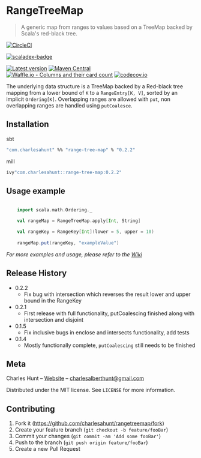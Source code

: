 # RangeTreeMap
> A generic map from ranges to values based on a TreeMap backed by Scala's red-black tree.

[![CircleCI](https://circleci.com/gh/CharlesAHunt/RangeTreeMap.svg?style=shield)](https://circleci.com/gh/CharlesAHunt/RangeTreeMap)

[![scaladex-badge][]][scaladex]

[scaladex]:              https://index.scala-lang.org/charlesahunt/rangetreemap/range-tree-map
[scaladex-badge]:        https://index.scala-lang.org/charlesahunt/rangetreemap/range-tree-map/latest.svg

[![Latest version](https://index.scala-lang.org/charlesahunt/rangetreemap/range-tree-map/latest.svg?color=blue)](https://index.scala-lang.org/charlesahunt/rangetreemap/range-tree-map)
[![Maven Central](https://img.shields.io/maven-central/v/com.charlesahunt/range-tree-map_2.12.svg?color=green)](https://maven-badges.herokuapp.com/maven-central/com.charlesahunt/range-tree-map_2.12)
[![Waffle.io - Columns and their card count](https://badge.waffle.io/CharlesAHunt/RangeTreeMap.svg?columns=all)](https://waffle.io/CharlesAHunt/RangeTreeMap)
[![codecov.io](http://codecov.io/github/charlesahunt/rangetreemap/coverage.svg?branch=master)](http://codecov.io/github/charlesahunt/rangetreemap?branch=master)

The underlying data structure is a TreeMap backed by a Red-black tree mapping from a lower bound of `K` to a
 `RangeEntry[K, V]`, sorted by an implicit `Ordering[K]`.  Overlapping ranges are allowed with `put`, non overlapping
 ranges are handled using `putCoalesce`.

## Installation

sbt

```sh
"com.charlesahunt" %% "range-tree-map" % "0.2.2"
```

mill

```sh
ivy"com.charlesahunt::range-tree-map:0.2.2"
```

## Usage example

```scala

    import scala.math.Ordering._

    val rangeMap = RangeTreeMap.apply[Int, String]

    val rangeKey = RangeKey[Int](lower = 5, upper = 10)
    
    rangeMap.put(rangeKey, "exampleValue")

```
_For more examples and usage, please refer to the [Wiki](https://github.com/CharlesAHunt/RangeTreeMap/wiki)_


## Release History

* 0.2.2
    * Fix bug with intersection which reverses the result lower and upper bound in the RangeKey
* 0.2.1
    * First release with full functionality, putCoalescing finished along with intersection and disjoint
* 0.1.5
    * Fix inclusive bugs in enclose and intersects functionality, add tests
* 0.1.4
    * Mostly functionally complete, `putCoalescing` still needs to be finished

## Meta

Charles Hunt – [Website](http://cornfluence.com) – charlesalberthunt@gmail.com

Distributed under the MIT license. See ``LICENSE`` for more information.

## Contributing

1. Fork it (<https://github.com/charlesahunt/rangetreemap/fork>)
2. Create your feature branch (`git checkout -b feature/fooBar`)
3. Commit your changes (`git commit -am 'Add some fooBar'`)
4. Push to the branch (`git push origin feature/fooBar`)
5. Create a new Pull Request
